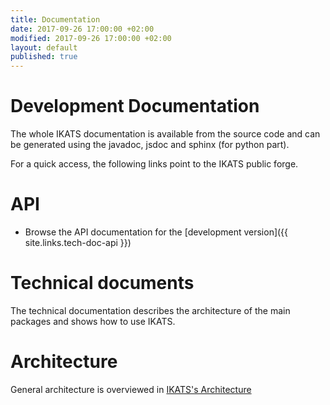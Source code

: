 ```yaml
---
title: Documentation
date: 2017-09-26 17:00:00 +02:00
modified: 2017-09-26 17:00:00 +02:00
layout: default
published: true
---
```



Development Documentation
=============

The whole IKATS documentation is available from the source code and can be
generated using the javadoc, jsdoc and sphinx (for python part).

For a quick access, the following links point to the IKATS public forge.

API
===
* Browse the API documentation for the [development version]({{ site.links.tech-doc-api }})

Technical documents
===================

The technical documentation describes the architecture of the main packages and shows how to use IKATS.

<!--[development version]({{ site.links.tech-doc-java }})-->
<!--Lien vers README de presentation des différents repos-->


Architecture
================

General architecture is overviewed in <a href="architecture.html">IKATS's Architecture</a>
